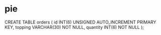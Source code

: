 # pie
CREATE TABLE orders (
    id INT(6) UNSIGNED AUTO_INCREMENT PRIMARY KEY,
    topping VARCHAR(30) NOT NULL,
    quantity INT(6) NOT NULL
);

